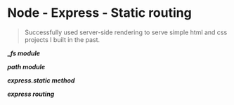# Node - Express - Static routing

> Successfully used server-side rendering to serve simple html and css projects I built in the past.

**__fs module_**

**_path module_**

**_express.static method_**

**_express routing_**